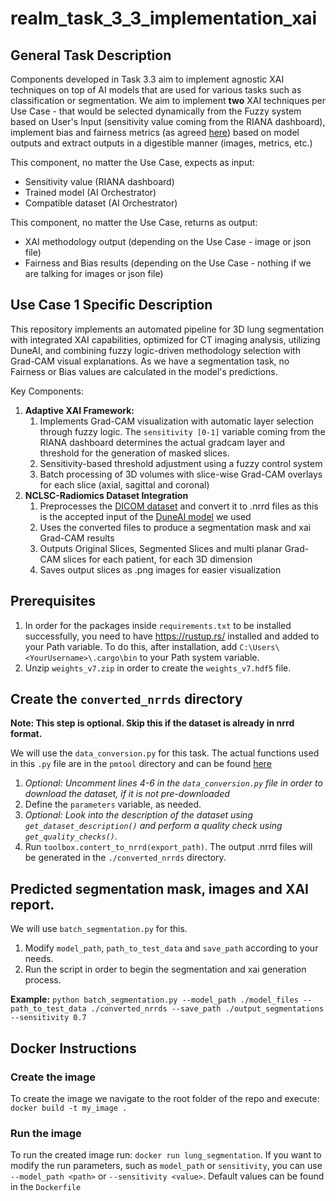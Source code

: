 # realm_task_3_3_implementation_xai

## General Task Description

Components developed in Task 3.3 aim to implement agnostic XAI techniques on top of AI models that are used for various tasks such as classification or segmentation.
We aim to implement **two** XAI techniques per Use Case - that would be selected dynamically from the Fuzzy system based on User's Input (sensitivity value coming from the RIANA dashboard), implement bias and fairness metrics (as agreed [here](https://maastrichtuniversity.sharepoint.com/:w:/r/sites/FSE-REALM/_layouts/15/Doc.aspx?sourcedoc=%7B9EDAE561-2787-42D1-BBB8-C9320C0B1F25%7D&file=Report%20on%20Bias%20and%20Fairness%20Metrics%20%5BTask%203.3%5D.docx&action=default&mobileredirect=true)) based on model outputs and extract outputs in a digestible manner (images, metrics, etc.)

This component, no matter the Use Case, expects as input:
- Sensitivity value (RIANA dashboard)
- Trained model (AI Orchestrator)
- Compatible dataset (AI Orchestrator)

This component, no matter the Use Case, returns as output:
- XAI methodology output (depending on the Use Case - image or json file)
- Fairness and Bias results (depending on the Use Case - nothing if we are talking for images or json file)

## Use Case 1 Specific Description

This repository implements an automated pipeline for 3D lung segmentation with integrated XAI capabilities, optimized for CT imaging analysis, utilizing DuneAI, and combining fuzzy logic-driven methodology selection with Grad-CAM visual explanations. As we have a segmentation task, no Fairness or Bias values are calculated in the model's predictions.

Key Components:

1. **Adaptive XAI Framework:**
   1. Implements Grad-CAM visualization with automatic layer selection through fuzzy logic. The `sensitivity [0-1]` variable coming from the RIANA dashboard determines the actual gradcam layer and threshold for the generation of masked slices.
   2. Sensitivity-based threshold adjustment using a fuzzy control system
   3. Batch processing of 3D volumes with slice-wise Grad-CAM overlays for each slice (axial, sagittal and coronal)
2. **NCLSC-Radiomics Dataset Integration**
   1. Preprocesses the [DICOM dataset](https://www.cancerimagingarchive.net/collection/nsclc-radiomics/) and convert it to .nrrd files as this is the accepted input of the [DuneAI model](https://github.com/primakov/DuneAI-Automated-detection-and-segmentation-of-non-small-cell-lung-cancer-computed-tomography-images) we used
   2. Uses the converted files to produce a segmentation mask and xai Grad-CAM results
   3. Outputs Original Slices, Segmented Slices and multi planar Grad-CAM slices for each patient, for each 3D dimension
   4. Saves output slices as .png images for easier visualization

## Prerequisites

1. In order for the packages inside `requirements.txt` to be installed successfully, you need to have
   https://rustup.rs/ installed and added to your Path variable. To do this, after installation,
   add `C:\Users\<YourUsername>\.cargo\bin` to your Path system variable.
2. Unzip `weights_v7.zip` in order to create the `weights_v7.hdf5` file.

## Create the `converted_nrrds` directory

**Note: This step is optional. Skip this if the dataset is already in nrrd format.**

We will use the `data_conversion.py` for this task. The actual functions used in this `.py` file are in the `pmtool` directory and can be found [here](https://github.com/primakov/precision-medicine-toolbox/tree/master/pmtool) 

1. _Optional: Uncomment lines 4-6 in the `data_conversion.py` file in order to download the dataset, if it is not pre-downloaded_
2. Define the `parameters` variable, as needed.
3. _Optional: Look into the description of the dataset using `get_dataset_description()` and perform a quality check
   using `get_quality_checks()`._
4. Run `toolbox.contert_to_nrrd(export_path)`. The output .nrrd files will be generated in the `./converted_nrrds`
   directory.

## Predicted segmentation mask, images and XAI report.

We will use `batch_segmentation.py` for this.

1. Modify `model_path`, `path_to_test_data` and `save_path` according to your needs.
2. Run the script in order to begin the segmentation and xai generation process.

**Example:** `python batch_segmentation.py --model_path ./model_files --path_to_test_data ./converted_nrrds --save_path ./output_segmentations --sensitivity 0.7`

## Docker Instructions

### Create the image

To create the image we navigate to the root folder of the repo and execute: `docker build -t my_image .`

### Run the image

To run the created image run: `docker run lung_segmentation`. If you want to modify the run parameters, such as `model_path` or `sensitivity`, you can use `--model_path <path>` or `--sensitivity <value>`.
Default values can be found in the `Dockerfile`